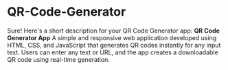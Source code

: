 # QR-Code-Generator
Sure! Here's a short description for your QR Code Generator app:  **QR Code Generator App** A simple and responsive web application developed using HTML, CSS, and JavaScript that generates QR codes instantly for any input text. Users can enter any text or URL, and the app creates a downloadable QR code using real-time generation.

